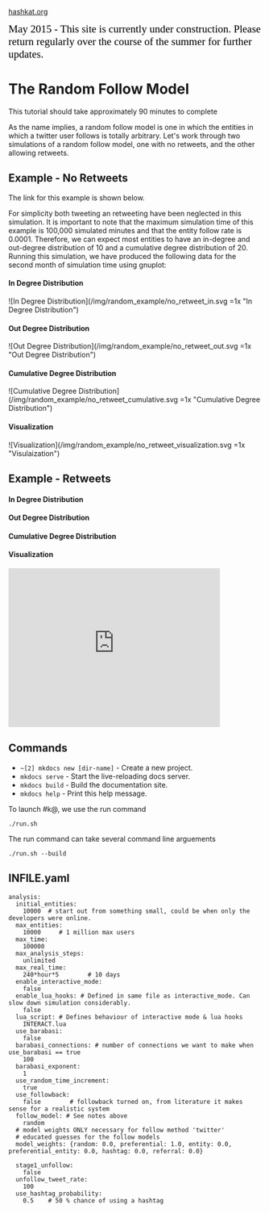 [hashkat.org](http://hashkat.org)

<span style="color:black; font-family:Georgia; font-size:1.5em;">May 2015 - This site is currently under construction. Please return regularly over the course of the summer for further updates. </span>

# The Random Follow Model

This tutorial should take approximately 90 minutes to complete

As the name implies, a random follow model is one in which the entities in which a twitter user follows is totally arbitrary.
Let's work through two simulations of a random follow model, one with no retweets, and the other allowing retweets.

## Example - No Retweets

The link for this example is shown below.

For simplicity both tweeting an retweeting have been neglected in this
simulation. It is important to note that the maximum simulation time of this
example is 100,000 simulated minutes and that the entity follow rate is 0.0001.
Therefore, we can expect most entities to have an in-degree and out-degree
distribution of 10 and a cumulative degree distribution of 20. Running this
simulation, we have produced the following data for the second month of
simulation time using gnuplot:

#### In Degree Distribution

![In Degree Distribution](/img/random_example/no_retweet_in.svg =1x  "In Degree Distribution")

#### Out Degree Distribution

![Out Degree Distribution](/img/random_example/no_retweet_out.svg =1x  "Out Degree Distribution")

#### Cumulative Degree Distribution 

![Cumulative Degree Distribution](/img/random_example/no_retweet_cumulative.svg =1x  "Cumulative Degree Distribution")

#### Visualization

![Visualization](/img/random_example/no_retweet_visualization.svg =1x  "Visulaization")

## Example - Retweets



#### In Degree Distribution



#### Out Degree Distribution



#### Cumulative Degree Distribution



#### Visualization



<iframe width="420" height="315" src="https://www.youtube.com/embed/g2QeKQ9yXy0" frameborder="0" allowfullscreen></iframe>

## Commands

* `~[2] mkdocs new [dir-name]` - Create a new project.
* `mkdocs serve` - Start the live-reloading docs server.
* `mkdocs build` - Build the documentation site.
* `mkdocs help` - Print this help message.

To launch #k@, we use the run command

`./run.sh`

The run command can take several command line arguements 

`./run.sh --build`

## INFILE.yaml
```lang-none
analysis:
  initial_entities:
    10000  # start out from something small, could be when only the developers were online.
  max_entities: 
    10000     # 1 million max users
  max_time: 
    100000
  max_analysis_steps: 
    unlimited
  max_real_time: 
    240*hour*5        # 10 days         
  enable_interactive_mode:
    false
  enable_lua_hooks: # Defined in same file as interactive_mode. Can slow down simulation considerably.
    false
  lua_script: # Defines behaviour of interactive mode & lua hooks
    INTERACT.lua
  use_barabasi: 
    false 
  barabasi_connections: # number of connections we want to make when use_barabasi == true
    100
  barabasi_exponent:
    1
  use_random_time_increment: 
    true
  use_followback: 
    false        # followback turned on, from literature it makes sense for a realistic system
  follow_model: # See notes above
    random
  # model weights ONLY necessary for follow method 'twitter'  
  # educated guesses for the follow models  
  model_weights: {random: 0.0, preferential: 1.0, entity: 0.0, preferential_entity: 0.0, hashtag: 0.0, referral: 0.0}
  
  stage1_unfollow: 
    false
  unfollow_tweet_rate: 
    100
  use_hashtag_probability:
    0.5    # 50 % chance of using a hashtag
```
